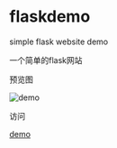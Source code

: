 # flaskdemo
simple flask website demo

一个简单的flask网站

预览图

![demo](/store/flaskdemo/demo.png)

访问

[demo](http://www.landers1037.top/i/)

